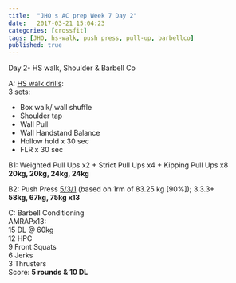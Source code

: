 ```yaml
---
title:  "JHO's AC prep Week 7 Day 2"
date:   2017-03-21 15:04:23
categories: [crossfit]
tags: [JHO, hs-walk, push press, pull-up, barbellco]
published: true
---
```

Day 2- HS walk, Shoulder & Barbell Co

A: [HS walk drills][hswalk_link]:  
3 sets:  
- Box walk/ wall shuffle  
- Shoulder tap  
- Wall Pull  
- Wall Handstand Balance
- Hollow hold x 30 sec
- FLR x 30 sec

B1: Weighted Pull Ups x2 + Strict Pull Ups x4 + Kipping Pull Ups x8  
**20kg, 20kg, 24kg, 24kg**  

B2: Push Press [5/3/1][link1] (based on 1rm of 83.25 kg [90%]); 3.3.3+  
**58kg, 67kg, 75kg x13**

C: Barbell Conditioning  
AMRAPx13:  
15 DL @ 60kg  
12 HPC  
9 Front Squats  
6 Jerks  
3 Thrusters  
Score: **5 rounds & 10 DL**

[hswalk_link]: https://youtube.com/playlist?list=PLbV83TDhgPsHhFcOYMFKZ92r3cNWHZTMb

[link1]: https://www.t-nation.com/workouts/531-how-to-build-pure-strength